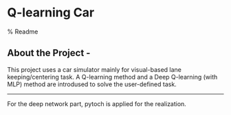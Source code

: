 # Q-learning Car
% Readme                                           

About the Project - 
--------------------
This project uses a car simulator mainly for visual-based lane keeping/centering task. 
A Q-learning method and a Deep Q-learning (with MLP) method are introdused to solve the user-defined task.

--------------------
For the deep network part, pytoch is applied for the realization.
